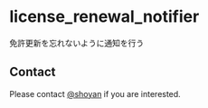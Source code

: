 license_renewal_notifier
========================

免許更新を忘れないように通知を行う

## Contact
Please contact [@shoyan](https://twitter.com/shoyan__) if you are interested.
